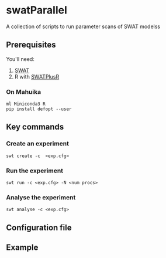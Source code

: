 # swatParallel
A collection of scripts to run parameter scans of SWAT modelss

## Prerequisites

You'll need:
 1. [SWAT](https://github.com/WatershedModels/SWAT.git)
 2. R with [SWATPlusR](https://chrisschuerz.github.io/SWATplusR/articles/SWATplusR.html)


### On Mahuika

```
ml Miniconda3 R
pip install defopt --user
```

## Key commands

### Create an experiment

```
swt create -c  <exp.cfg>
```

### Run the experiment

```
swt run -c <exp.cfg> -N <num procs>
```

### Analyse the experiment
```
swt analyse -c <exp.cfg>
```

## Configuration file



## Example


